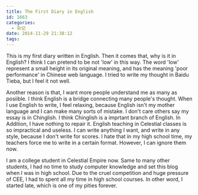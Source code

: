 ```yaml
---
title: The First Diary in English
id: 1663
categories:
  - 杂记
date: 2014-11-29 21:38:12
tags:
---
```


This is my first diary written in English. Then it comes that, why is it in English? I think I can pretend to be not 'low' in this way. The word 'low' represent a small height in its original meaning, and has the meaning 'poor performance' in Chinese web language. I tried to write my thought in Baidu Tieba, but I feel it not well.

Another reason is that, I want more people understand me as many as posiible. I think English is a bridge connecting many people's thought. When I use English to write, I feel relaxing, because English isn't my mother language and I can make many sorts of mistake. I don't care others say my essay is in Chinglish. I think Chinglish is a imprtant branch of English. In Addition, I have nothing to repair it. English teaching in Celestial classes is so impractical and useless. I can write anything I want, and write in any style, because I don't write for scores. I hate that in my high school time, my teachers force me to write in a certain format. However, I can ignore them now.

I am a college student in Celestial Empire now. Same to many other students, I had no time to study computer knowledge and set this blog when I was in high school. Due to the cruel competition and huge pressure of CEE, I had to spent all my time in high school courses. In other word, I started late, which is one of my pities forever.